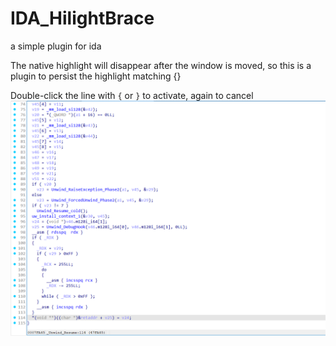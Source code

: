 # IDA_HilightBrace
a simple plugin for ida

The native highlight will disappear after the window is moved, so this is a plugin to persist the highlight matching {}

Double-click the line with `{` or `}` to activate, again to cancel
![](doc/hilight.gif)
